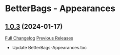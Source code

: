# BetterBags - Appearances

## [1.0.3](https://github.com/AlexHaible/BetterBags-Appearances/tree/1.0.3) (2024-01-17)
[Full Changelog](https://github.com/AlexHaible/BetterBags-Appearances/compare/1.0.2...1.0.3) [Previous Releases](https://github.com/AlexHaible/BetterBags-Appearances/releases)

- Update BetterBags-Appearances.toc  
